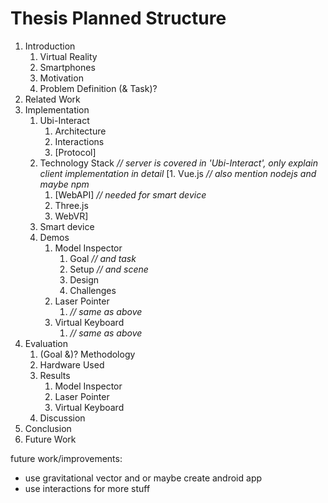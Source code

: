 # Thesis Planned Structure

1. Introduction
   1. Virtual Reality
   1. Smartphones
   1. Motivation
   1. Problem Definition (& Task)?
1. Related Work
1. Implementation
   1. Ubi-Interact
      1. Architecture
      1. Interactions
      1. [Protocol]
   1. Technology Stack _// server is covered in 'Ubi-Interact', only explain client implementation in detail_
      [1. Vue.js _// also mention nodejs and maybe npm_
      1. [WebAPI] _// needed for smart device_
      1. Three.js
      1. WebVR]
   1. Smart device
   1. Demos
      1. Model Inspector
         1. Goal _// and task_
         1. Setup _// and scene_
         1. Design
         1. Challenges
      1. Laser Pointer
         1. _// same as above_
      1. Virtual Keyboard
         1. _// same as above_
1. Evaluation
   1. (Goal &)? Methodology
   1. Hardware Used
   1. Results
      1. Model Inspector
      1. Laser Pointer
      1. Virtual Keyboard
   1. Discussion
1. Conclusion
1. Future Work

future work/improvements:

- use gravitational vector and or maybe create android app
- use interactions for more stuff
